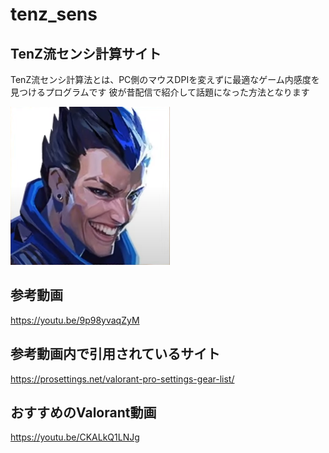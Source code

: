 # tenz_sens

## TenZ流センシ計算サイト
TenZ流センシ計算法とは、PC側のマウスDPIを変えずに最適なゲーム内感度を見つけるプログラムです
彼が昔配信で紹介して話題になった方法となります

![yoru](src\img\yoru_smile.PNG)

## 参考動画
https://youtu.be/9p98yvaqZyM

## 参考動画内で引用されているサイト
https://prosettings.net/valorant-pro-settings-gear-list/

## おすすめのValorant動画
https://youtu.be/CKALkQ1LNJg
